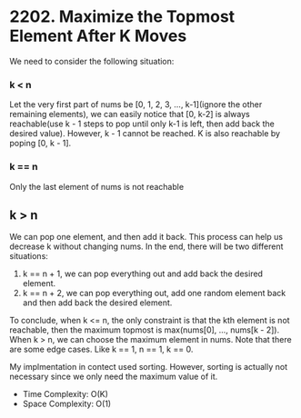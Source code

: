 # 2202. Maximize the Topmost Element After K Moves
We need to consider the following situation:
### k < n
Let the very first part of nums be [0, 1, 2, 3, ..., k-1](ignore the other remaining elements), we can easily notice that [0, k-2] is always reachable(use k - 1 steps to pop until only k-1 is left, then add back the desired value). However, k - 1 cannot be reached. K is also reachable by poping [0, k - 1]. 

### k == n
Only the last element of nums is not reachable

## k > n
We can pop one element, and then add it back. This process can help us decrease k without changing nums. In the end, there will be two different situations:  
1. k == n + 1, we can pop everything out and add back the desired element.
2. k == n + 2, we can pop everything out, add one random element back and then add back the desired element.


To conclude, when k <= n, the only constraint is that the kth element is not reachable, then the maximum topmost is max(nums[0], ..., nums[k - 2]). When k > n, we can choose the maximum element in nums. 
Note that there are some edge cases. Like k == 1, n == 1, k == 0.

My implmentation in contect used sorting. However, sorting is actually not necessary since we only need the maximum value of it. 

- Time Complexity: O(K)
- Space Complexity: O(1)